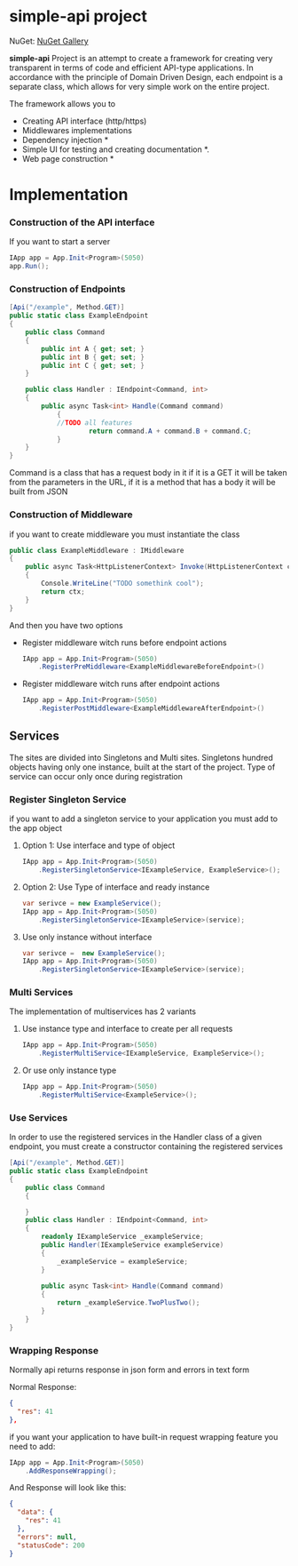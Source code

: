 # simple-api project

NuGet: [NuGet Gallery](https://www.nuget.org/packages/simpleapi.core)

**simple-api** Project is an attempt to create a framework for creating very transparent in terms of code and efficient API-type applications. In accordance with the principle of Domain Driven Design, each endpoint is a separate class, which allows for very simple work on the entire project. 

The framework allows you to 

 - Creating API interface (http/https)
 - Middlewares implementations
 - Dependency injection *
 - Simple UI for testing and creating documentation *.
 - Web page construction *


# Implementation

### Construction of the API interface 
If you want to start a server 
```csharp
IApp app = App.Init<Program>(5050)
app.Run();
```
### Construction of Endpoints
```csharp
[Api("/example", Method.GET)]  
public static class ExampleEndpoint  
{  
	public class Command
	{  
		public int A { get; set; }  
		public int B { get; set; }
		public int C { get; set; }  
	}  

	public class Handler : IEndpoint<Command, int>  
	{  
		public async Task<int> Handle(Command command)  
	        {  
			//TODO all features
	            	return command.A + command.B + command.C;  
	        }  
	}  
}
```

Command is a class that has a request body in it if it is a GET it will be taken from the parameters in the URL, if it is a method that has a body it will be built from JSON

###  Construction of Middleware
if you want to create middleware you must instantiate the class 
```csharp
public class ExampleMiddleware : IMiddleware  
{  
	public async Task<HttpListenerContext> Invoke(HttpListenerContext ctx)  
	{  
		Console.WriteLine("TODO somethink cool");  
		return ctx;  
	}  
}
```

And then you have two options

-  Register middleware witch runs before endpoint actions
  
	```csharp
	IApp app = App.Init<Program>(5050)  
 		.RegisterPreMiddleware<ExampleMiddlewareBeforeEndpoint>()
	```
-  Register middleware witch runs after endpoint actions
  
	```csharp
	IApp app = App.Init<Program>(5050)  
 		.RegisterPostMiddleware<ExampleMiddlewareAfterEndpoint>()
	```
## Services

The sites are divided into Singletons and Multi sites.
Singletons hundred objects having only one instance, built at the start of the project. Type of service can occur only once during registration

### Register Singleton Service

if you want to add a singleton service to your application you must add to the app object

 1. Option 1: Use interface and type of object

	```csharp
	IApp app = App.Init<Program>(5050)
		.RegisterSingletonService<IExampleService, ExampleService>();
	``` 
			   
 2. Option 2: Use Type of interface and ready instance

	```csharp
	var serivce = new ExampleService();
	IApp app = App.Init<Program>(5050)
		.RegisterSingletonService<IExampleService>(service);
	```

 3. Use only instance without interface
	```csharp
	var serivce =  new ExampleService();
	IApp app = App.Init<Program>(5050)
		.RegisterSingletonService<IExampleService>(service);
	```

### Multi Services

The implementation of multiservices has 2 variants

 1. Use instance type and interface to create per all requests
	```csharp
	IApp app = App.Init<Program>(5050)  
	    .RegisterMultiService<IExampleService, ExampleService>();
	```
 2. Or use only instance type
	```csharp
	IApp app = App.Init<Program>(5050)  
	    .RegisterMultiService<ExampleService>();
	```
### Use Services

In order to use the registered services in the Handler class of a given endpoint, you must create a constructor containing the registered services

```csharp
[Api("/example", Method.GET)]  
public static class ExampleEndpoint  
{  
    public class Command  
    {

    }  
    public class Handler : IEndpoint<Command, int>  
    {  
        readonly IExampleService _exampleService;  
        public Handler(IExampleService exampleService)  
        {  
            _exampleService = exampleService;  
        }  
          
        public async Task<int> Handle(Command command)  
        {  
            return _exampleService.TwoPlusTwo();  
        }  
    }  
}
```

### Wrapping Response

Normally api returns response in json form and errors in text form

Normal Response:
```json
{
  "res": 41
},
```
if you want your application to have built-in request wrapping feature you need to add:
```csharp
IApp app = App.Init<Program>(5050)
	.AddResponseWrapping();
```
And Response will look like this:
```json
{
  "data": {
    "res": 41
  },
  "errors": null,
  "statusCode": 200
}
```
